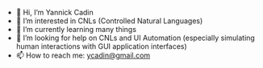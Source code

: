 - 👋 Hi, I’m Yannick Cadin
- 👀 I’m interested in CNLs (Controlled Natural Languages)
- 🌱 I’m currently learning many things
- 💞️ I’m looking for help on CNLs and UI Automation (especially simulating human interactions with GUI application interfaces)
- 📫 How to reach me: ycadin@gmail.com

<!---
ycadin/ycadin is a ✨ special ✨ repository because its `README.md` (this file) appears on your GitHub profile.
You can click the Preview link to take a look at your changes.
--->
